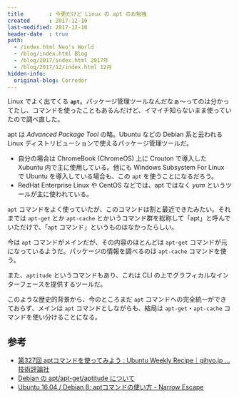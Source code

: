 ```yaml
---
title        : 今更だけど Linux の apt のお勉強
created      : 2017-12-10
last-modified: 2017-12-10
header-date  : true
path:
  - /index.html Neo's World
  - /blog/index.html Blog
  - /blog/2017/index.html 2017年
  - /blog/2017/12/index.html 12月
hidden-info:
  original-blog: Corredor
---
```


Linux でよく出てくる **`apt`**。パッケージ管理ツールなんだなぁ〜ってのは分かってたし、コマンドを使ったこともあるんだけど、イマイチ知らないまま使っていたので調べ直した。

apt は *Advanced Package Tool* の略。Ubuntu などの Debian 系と云われる Linux ディストリビューションで使えるパッケージ管理ツールだ。

- 自分の場合は ChromeBook (ChromeOS) 上に Crouton で導入した Xubuntu 内で主に使用している。他にも Windows Subsystem For Linux で Ubuntu を導入している場合も、この `apt` を使うことになるだろう。
- RedHat Enterprise Linux や CentOS などでは、apt ではなく *yum* というツールが主に使われている。

`apt` コマンドをよく使っていたが、このコマンドは割と最近できたみたい。それまでは `apt-get` とか `apt-cache` とかいうコマンド群を総称して「apt」と呼んでいただけで、「`apt` コマンド」というものはなかったらしい。

今は `apt` コマンドがメインだが、その内容のほとんどは `apt-get` コマンドが元になっているようだ。パッケージの情報を調べるのは `apt-cache` コマンドを使う。

また、`aptitude` というコマンドもあり、これは CLI の上でグラフィカルなインターフェースを提供するツールだ。

このような歴史的背景から、今のところまだ `apt` コマンドへの完全統一ができておらず、メインは `apt` コマンドとしながらも、結局は `apt-get`・`apt-cache` コマンドを使い分けることになる。

## 参考

- [第327回 aptコマンドを使ってみよう : Ubuntu Weekly Recipe｜gihyo.jp … 技術評論社](https://gihyo.jp/admin/serial/01/ubuntu-recipe/0327)
- [Debian の apt/apt-get/aptitude について](https://intheweb.io/apt-aptget-aptitude/)
- [Ubuntu 16.04 / Debian 8: aptコマンドの使い方 - Narrow Escape](https://www.hiroom2.com/2016/05/12/ubuntu-16-04-debian-8のaptコマンドの使い方)
